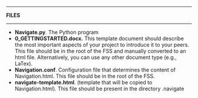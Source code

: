 

------

**FILES**

------

* **Navigate.py**. The Python program
* **0_GETTINGSTARTED.docx.**  This template document should describe the most important aspects of your project to introduce it to your peers. This file should be in the root of the FSS and manually converted to an html file. Alternatively, you can use any other document type (e.g., LaTex).
* **Navigation.conf**.  Configuration file that determines the content of Navigation.html. This file should be in the root of the FSS.
* **navigate-template.html**. (template that will be copied to Navigation.html). This file should be present in the directory .navigate
